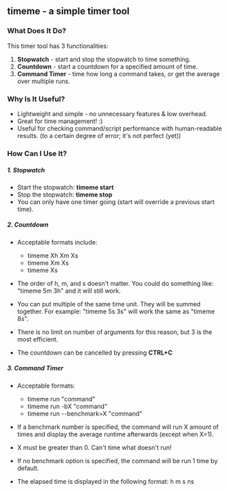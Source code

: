## timeme - a simple timer tool

### What Does It Do?

This timer tool has 3 functionalities:

1. **Stopwatch** - start and stop the stopwatch to time something.
2. **Countdown** - start a countdown for a specified amount of time.
3. **Command Timer** - time how long a command takes, or get the average over multiple runs.

### Why Is It Useful?

- Lightweight and simple - no unnecessary features & low overhead.
- Great for time management! :)
- Useful for checking command/script performance with human-readable results.
(to a certain degree of error; it's not perfect (yet))

### How Can I Use It?

##### 1. Stopwatch
- Start the stopwatch: **timeme start**
- Stop the stopwatch: **timeme stop**
- You can only have one timer going (start will override a previous start time).

##### 2. Countdown
- Acceptable formats include:
	- timeme Xh Xm Xs
	- timeme Xm Xs
	- timeme Xs

- The order of h, m, and s doesn't matter. You could do something like: "timeme 5m 3h" and it will still work.

- You can put multiple of the same time unit. They will be summed together.
For example: "timeme 5s 3s" will work the same as "timeme 8s".

- There is no limit on number of arguments for this reason, but 3 is the most efficient.

- The countdown can be cancelled by pressing **CTRL+C**

##### 3. Command Timer
- Acceptable formats:
	- timeme run "command"
	- timeme run -bX "command"
	- timeme run --benchmark=X "command"

- If a benchmark number is specified, the command will run X amount of times and display the average runtime afterwards (except when X=1). 

- X must be greater than 0. Can't time what doesn't run!

- If no benchmark option is specified, the command will be run 1 time by default.

- The elapsed time is displayed in the following format: h m s ns
